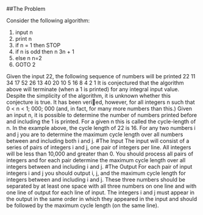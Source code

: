 ##The Problem

Consider the following algorithm:

1. input n
2. print n
3. if n = 1 then STOP
4. if n is odd then n  3n + 1
5. else n  n=2
6. GOTO 2

Given the input 22, the following sequence of numbers will be printed
22 11 34 17 52 26 13 40 20 10 5 16 8 4 2 1
It is conjectured that the algorithm above will terminate (when a 1 is printed) for any integral input
value. Despite the simplicity of the algorithm, it is unknown whether this conjecture is true. It has been
veried, however, for all integers n such that 0 < n < 1; 000; 000 (and, in fact, for many more numbers
than this.)
Given an input n, it is possible to determine the number of numbers printed before and including
the 1 is printed. For a given n this is called the cycle-length of n. In the example above, the cycle length
of 22 is 16.
For any two numbers i and j you are to determine the maximum cycle length over all numbers
between and including both i and j.
#The Input
The input will consist of a series of pairs of integers i and j, one pair of integers per line. All integers
will be less than 10,000 and greater than 0.
You should process all pairs of integers and for each pair determine the maximum cycle length over
all integers between and including i and j.
#The Output
For each pair of input integers i and j you should output i, j, and the maximum cycle length for integers
between and including i and j. These three numbers should be separated by at least one space with all
three numbers on one line and with one line of output for each line of input. The integers i and j must
appear in the output in the same order in which they appeared in the input and should be followed by
the maximum cycle length (on the same line).
